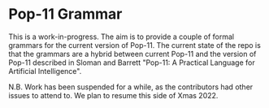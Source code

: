 # Pop-11 Grammar
This is a work-in-progress. The aim is to provide a couple of formal grammars for the current version of Pop-11. 
The current state of the repo is that the grammars are a hybrid between current Pop-11 and the version of 
Pop-11 described in Sloman and Barrett "Pop-11: A Practical Language for Artificial Intelligence". 

N.B. Work has been suspended for a while, as the contributors had other issues to attend to. We plan to resume this
side of Xmas 2022.
